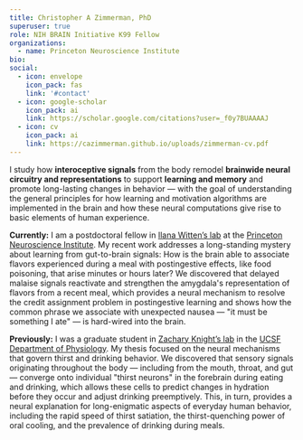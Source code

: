```yaml
---
title: Christopher A Zimmerman, PhD
superuser: true
role: NIH BRAIN Initiative K99 Fellow
organizations:
  - name: Princeton Neuroscience Institute
bio:
social:
  - icon: envelope
    icon_pack: fas
    link: '#contact'
  - icon: google-scholar
    icon_pack: ai
    link: https://scholar.google.com/citations?user=_f0y7BUAAAAJ
  - icon: cv
    icon_pack: ai
    link: https://cazimmerman.github.io/uploads/zimmerman-cv.pdf
---
```


I study how <strong>interoceptive signals</strong> from the body remodel <strong>brainwide neural circuitry and representations</strong> to support <strong>learning and memory</strong> and promote long-lasting changes in behavior — with the goal of understanding the general principles for how learning and motivation algorithms are implemented in the brain and how these neural computations give rise to basic elements of human experience.

<strong>Currently:</strong> I am a postdoctoral fellow in <a href='https://www.wittenlab.org/' target='_blank'>Ilana Witten’s lab</a> at the <a href='https://pni.princeton.edu/' target='_blank'>Princeton Neuroscience Institute</a>. My recent work addresses a long-standing mystery about learning from gut-to-brain signals: How is the brain able to associate flavors experienced during a meal with postingestive effects, like food poisoning, that arise minutes or hours later? We discovered that delayed malaise signals reactivate and strengthen the amygdala's representation of flavors from a recent meal, which provides a neural mechanism to resolve the credit assignment problem in postingestive learning and shows how the common phrase we associate with unexpected nausea — "it must be something I ate" — is hard-wired into the brain.

<strong>Previously:</strong> I was a graduate student in <a href='https://knightlab.ucsf.edu/' target='_blank'>Zachary Knight’s lab</a> in the <a href='https://physiology.ucsf.edu' target='_blank'>UCSF Department of Physiology</a>. My thesis focused on the neural mechanisms that govern thirst and drinking behavior. We discovered that sensory signals originating throughout the body — including from the mouth, throat, and gut — converge onto individual "thirst neurons" in the forebrain during eating and drinking, which allows these cells to predict changes in hydration before they occur and adjust drinking preemptively. This, in turn, provides a neural explanation for long-enigmatic aspects of everyday human behavior, including the rapid speed of thirst satiation, the thirst-quenching power of oral cooling, and the prevalence of drinking during meals.